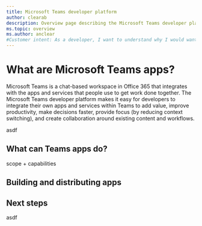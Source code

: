 ```yaml
---
title: Microsoft Teams developer platform
author: clearab
description: Overview page describing the Microsoft Teams developer platform, and how to get started building apps for Microsoft Teams.
ms.topic: overview
ms.author: anclear
#Customer intent: As a developer, I want to understand why I would want to build a Teams app so that I can solve business problems.
---
```

# What are Microsoft Teams apps?

Microsoft Teams is a chat-based workspace in Office 365 that integrates with the apps and services that people use to get work done together. The Microsoft Teams developer platform makes it easy for developers to integrate their own apps and services within Teams to add value, improve productivity, make decisions faster, provide focus (by reducing context switching), and create collaboration around existing content and workflows.

asdf

## What can Teams apps do?

scope + capabilities

## Building and distributing apps

## Next steps

asdf
